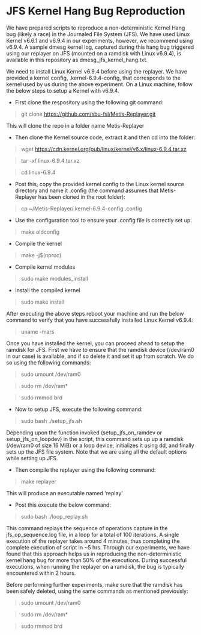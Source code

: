 # JFS Kernel Hang Bug Reproduction

We have prepared scripts to reproduce a non-deterministic Kernel Hang bug (likely a race) in the Journaled File System (JFS). We have used Linux Kernel v6.6.1 and v6.9.4 in our experiments, however, we recommend using v6.9.4. A sample dmesg kernel log, captured during this hang bug triggered using our replayer on JFS (mounted on a ramdisk with Linux v6.9.4), is available in this repository as dmesg_jfs_kernel_hang.txt.

We need to install Linux Kernel v6.9.4 before using the replayer. We have provided a kernel config, .kernel-6.9.4-config, that corresponds to the kernel used by us during the above experiment. On a Linux machine, follow the below steps to setup a Kernel with v6.9.4.

* First clone the respository using the following git command:
> git clone https://github.com/sbu-fsl/Metis-Replayer.git

This will clone the repo in a folder name Metis-Replayer

* Then clone the Kernel source code, extract it and then cd into the folder:
> wget https://cdn.kernel.org/pub/linux/kernel/v6.x/linux-6.9.4.tar.xz

> tar -xf linux-6.9.4.tar.xz

> cd linux-6.9.4

* Post this, copy the provided kernel config to the Linux kernel source directory and name it .config (the command assumes that Metis-Replayer has been cloned in the root folder):
> cp ~/Metis-Replayer/.kernel-6.9.4-config .config

* Use the configuration tool to ensure your .config file is correctly set up.
> make oldconfig

* Compile the kernel
> make -j$(nproc)

* Compile kernel modules
> sudo make modules_install

* Install the compiled kernel
> sudo make install

After executing the above steps reboot your machine and run the below command to verify that you have successfully installed Linux Kernel v6.9.4:
> uname -mars

Once you have installed the kernel, you can proceed ahead to setup the ramdisk for JFS. First we have to ensure that the ramdisk device (/dev/ram0 in our case) is available, and if so delete it and set it up from scratch. We do so using the following commands:
> sudo umount /dev/ram0

> sudo rm /dev/ram*

> sudo rmmod brd

* Now to setup JFS, execute the following command:

> sudo bash ./setup_jfs.sh

Depending upon the function invoked (setup_jfs_on_ramdev or setup_jfs_on_loopdev) in the script, this command sets up up a ramdisk (/dev/ram0 of size 16 MiB) or a loop device, initializes it using dd, and finally sets up the JFS file system.  Note that we are using all the default options while setting up JFS.

* Then compile the replayer using the following command:

> make replayer

This will produce an executable named 'replay'

* Post this execute the below command:

> sudo bash ./loop_replay.sh

This command replays the sequence of operations capture in the jfs_op_sequence.log file, in a loop for a total of 100 iterations.  A single execution of the replayer takes around 4 minutes, thus completing the complete execution of script in ~5 hrs.  Through our experiments, we have found that this approach helps us in reproducing the non-deterministic kernel hang bug for more than 50% of the executions. During successful executions, when running the replayer on a ramdisk, the bug is typically encountered within 2 hours.

Before performing further experiments, make sure that the ramdisk has been safely deleted, using the same commands as mentioned previously:

> sudo umount /dev/ram0

> sudo rm /dev/ram*

> sudo rmmod brd
